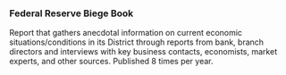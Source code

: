 ### Federal Reserve Biege Book

Report that gathers anecdotal information on current economic situations/conditions in its District through reports from bank, branch directors and interviews with key business contacts, economists, market experts, and other sources. Published 8 times per year.

